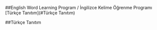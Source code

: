 ##English Word Learning Program / İngilizce Kelime Öğrenme Programı
[Türkçe Tanıtım](#Türkçe Tanıtım)


##Türkçe Tanıtım
